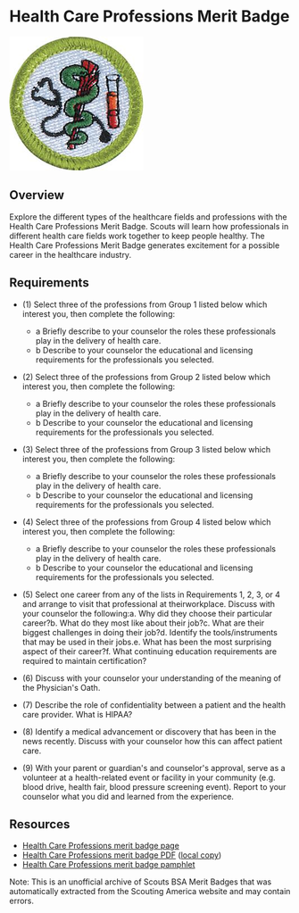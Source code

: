 

# Health Care Professions Merit Badge

![Health Care Professions Merit Badge](images/health-care-professions-merit-badge.jpg)

## Overview



Explore the different types of the healthcare fields and professions with the Health Care Professions Merit Badge. Scouts will learn how professionals in different health care fields work together to keep people healthy. The Health Care Professions Merit Badge generates excitement for a possible career in the healthcare industry.

## Requirements

* (1) Select three of the professions from Group 1 listed below  which interest you, then complete the following:
    * a Briefly describe to your counselor the roles these professionals play in the delivery of health care.
    * b Describe to your counselor the educational and licensing requirements for the professionals you selected.


* (2) Select three of the professions from Group 2 listed below which  interest you, then complete the following:
    * a Briefly describe to your counselor the roles these professionals play in the delivery of health care.
    * b Describe to your counselor the educational and licensing requirements for the professionals you selected.


* (3) Select three of the professions from Group 3  listed below which interest you, then complete  the following:
    * a Briefly describe to your counselor the roles these professionals play in the delivery of health care.
    * b Describe to your counselor the educational and licensing requirements for the professionals you selected.


* (4) Select three of the professions from Group 4 listed below  which interest you, then complete the following:
    * a Briefly describe to your counselor the roles these professionals play in the delivery of health care.
    * b Describe to your counselor the educational and licensing requirements for the professionals you selected.


* (5) Select one career from any of the lists in Requirements 1, 2, 3, or 4 and arrange to visit that professional at theirworkplace. Discuss with your counselor the following:a. Why did they choose their particular career?b. What do they most like about their job?c. What are their biggest challenges in doing their job?d. Identify the tools/instruments that may be used in their jobs.e. What has been the most surprising aspect of their career?f. What continuing education requirements are required to maintain certification?
* (6) Discuss with your counselor your  understanding of the meaning of the  Physician's Oath.
* (7) Describe the role of confidentiality  between a patient and the health care  provider. What is HIPAA?
* (8) Identify a medical advancement or discovery  that has been in the news recently. Discuss  with your counselor how this can affect  patient care.
* (9) With your parent or guardian's and counselor's approval, serve as a volunteer at a health-related event or facility in your community  (e.g. blood drive, health fair, blood pressure  screening event). Report to your counselor what  you did and learned from the experience.


## Resources

- [Health Care Professions merit badge page](https://www.scouting.org/merit-badges/health-care-professions/)
- [Health Care Professions merit badge PDF](https://filestore.scouting.org/filestore/Merit_Badge_ReqandRes/Pamphlets/Health%20Care%20Professions_2022.pdf) ([local copy](files/health-care-professions-merit-badge.pdf))
- [Health Care Professions merit badge pamphlet](https://www.scoutshop.org/healthcare-professions-merit-badge-pamphlet-656838.html)

Note: This is an unofficial archive of Scouts BSA Merit Badges that was automatically extracted from the Scouting America website and may contain errors.